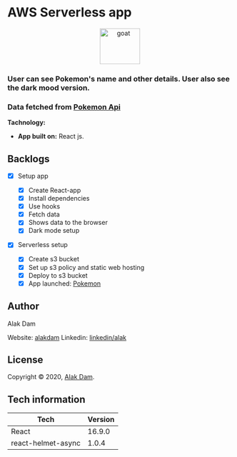 # AWS Serverless app

<div style="text-align:center">
<img
    height="80"
    width="90"
    alt="goat"
   src="http://pngimg.com/uploads/pokeball/pokeball_PNG2.png"
  />
</div>

### User can see Pokemon's name and other details. User also see the dark mood version.

### Data fetched from [Pokemon Api](https://pokeapi.co/api/v2/pokemon)

**Tachnology:**

- **App built on:** React js.

## Backlogs

- [x] Setup app
  - [x] Create React-app
  - [x] Install dependencies
  - [x] Use hooks
  - [x] Fetch data
  - [x] Shows data to the browser
  - [x] Dark mode setup
- [x] Serverless setup

  - [x] Create s3 bucket
  - [x] Set up s3 policy and static web hosting
  - [x] Deploy to s3 bucket
  - [x] App launched: [Pokemon](http://serverless-app20.s3-website-us-east-1.amazonaws.com/)

## Author

Alak Dam

Website: [alakdam](http://www.alakdam.com/)
Linkedin: [linkedin/alak](https://www.linkedin.com/in/alak-dam-752890115/)

## License

Copyright © 2020, [Alak Dam](https://github.com/alakdam07).

## Tech information

| Tech               | Version |
| ------------------ | ------- |
| React              | 16.9.0  |
| react-helmet-async | 1.0.4   |
